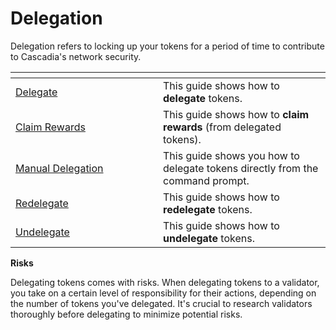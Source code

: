 # Delegation

Delegation refers to locking up your tokens for a period of time to contribute to Cascadia's network security.

<table data-header-hidden><thead><tr><th width="220"></th><th></th></tr></thead><tbody><tr><td><a href="https://cascadia.gitbook.io/gitbook/delegation-process/delegate">Delegate</a></td><td>This guide shows how to <strong>delegate</strong> tokens.</td></tr><tr><td><a href="https://cascadia.gitbook.io/gitbook/delegation-process/claiming-rewards">Claim Rewards</a></td><td>This guide shows how to <strong>claim rewards</strong> (from delegated tokens).</td></tr><tr><td><a href="https://cascadia.gitbook.io/gitbook/delegation-process/manual-delegation">Manual Delegation</a></td><td>This guide shows you how to delegate tokens directly from the command prompt.</td></tr><tr><td><a href="https://cascadia.gitbook.io/gitbook/delegation-process/redelegate">Redelegate</a></td><td>This guide shows how to <strong>redelegate</strong> tokens.</td></tr><tr><td><a href="https://cascadia.gitbook.io/gitbook/delegation-process/undelegate">Undelegate</a></td><td>This guide shows how to <strong>undelegate</strong> tokens.</td></tr></tbody></table>



**Risks**

Delegating tokens comes with risks.  When delegating tokens to a validator, you take on a certain level of responsibility for their actions, depending on the number of tokens you've delegated.  It's crucial to research validators thoroughly before delegating to minimize potential risks.&#x20;

